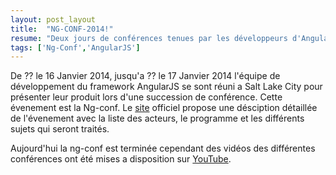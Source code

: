 ```yaml
---
layout: post_layout
title:  "NG-CONF-2014!"
resume: "Deux jours de conférences tenues par les développeurs d'AngularJS et leurs collaborateurs pour parler de leur produit."
tags: ['Ng-Conf','AngularJS']
---
```


De ?? le 16 Janvier 2014, jusqu'a ?? le 17 Janvier 2014 l'équipe de développement du framework
AngularJS se sont réuni a Salt Lake City pour présenter leur produit lors d'une succession de
conférence. Cette évenement est la Ng-conf. Le [site][ng-conf] officiel propose une désciption
détaillée de l'évenement avec la liste des acteurs, le programme et les différents sujets qui
seront traités.

Aujourd'hui la ng-conf est terminée cependant des vidéos des différentes conférences ont été
mises a disposition sur [YouTube][ng-youtube].


[ng-conf]:http://www.ng-conf.org
[ng-youtube]:http://www.youtube.com/user/ngconfvideos
